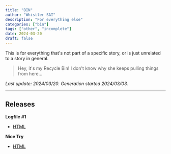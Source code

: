 ```yaml
---
title: "BIN"
author: "Whistler SAI"
description: "For everything else"
categories: ["bin"]
tags: ["other", "incomplete"]
date: 2024-03-20
draft: false
---
```


This is for everything that's not part of a specific story, or is just unrelated to a story in general.

> Hey, it's my Recycle Bin! I don't know why she keeps pulling things from here...

*Last update: 2024/03/20. Generation started 2024/03/03.*

---

## Releases

**Logfile #1**
- [HTML](/txt/Logfile_1.html)

**Nice Try**
- [HTML](/txt/Nice_Try.html)
